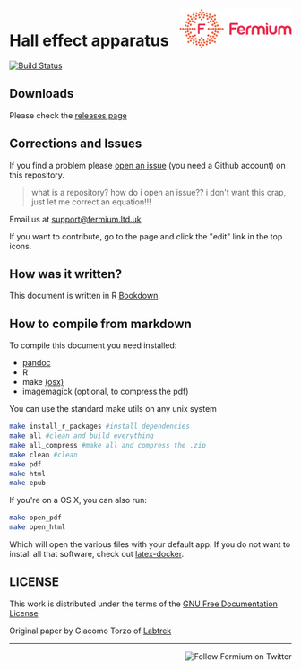 <a href="https://fermiumlabs.com/">
    <img src="https://raw.githubusercontent.com/Fermium/presskit/master/Logo/Rasters/250h/Fermium-horizontal.png" alt="Fermium LABS logo" width="200" align="right" />
</a>

# Hall effect apparatus
[![Build Status](https://cloud.drone.io/api/badges/Fermium/hall-effect-handbook/status.svg)](https://cloud.drone.io/Fermium/hall-effect-handbook)

## Downloads

Please check the [releases page](https://github.com/Fermium/hall-effect-handbook/releases)

## Corrections and Issues

If you find a problem please [open an issue](https://github.com/fermiumlabs/Hall-effect-apparatus/issues/new) (you need a Github account) on this repository.

> what is a repository? how do i open an issue?? i don't want this crap, just let me correct an equation!!!

Email us at <support@fermium.ltd.uk>

If you want to contribute, go to the page and click the "edit" link in the top icons.

## How was it written?

This document is written in R [Bookdown](https://bookdown.org/home/).

## How to compile from markdown

To compile this document you need installed:

- [pandoc](http://pandoc.org)
- R
- make [(osx)](http://osxdaily.com/2014/02/12/install-command-line-tools-mac-os-x/)
- imagemagick (optional, to compress the pdf)

You can use the standard make utils on any unix system

```bash
make install_r_packages #install dependencies
make all #clean and build everything
make all_compress #make all and compress the .zip
make clean #clean
make pdf
make html
make epub
```

If you're on a OS X, you can also run:

```bash
make open_pdf
make open_html
```

Which will open the various files with your default app. If you do not want to install all that software, check out [latex-docker](https://github.com/fermiumlabs/latex-docker).

## LICENSE

This work is distributed under the terms of the [GNU Free Documentation License](http://www.gnu.org/licenses/fdl-1.3.html)

Original paper by Giacomo Torzo of [Labtrek](http://labtrek.it)

---

<a href="https://twitter.com/intent/user?screen_name=fermium">
    <img src="https://img.shields.io/twitter/follow/fermium.svg?style=social&label=Follow" alt="Follow Fermium on Twitter" align="right" />
</a>
